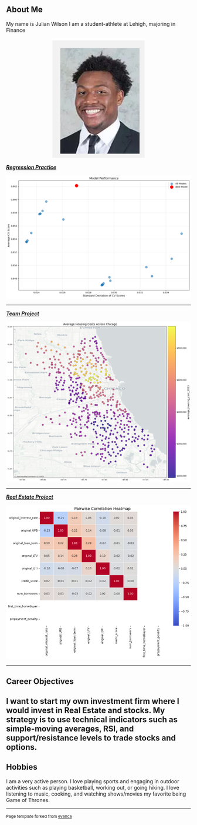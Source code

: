 ## About Me

My name is Julian Wilson
I am a student-athlete at Lehigh, majoring in Finance

<!-- Upload your own photo and change the path -->

<p style="text-align:center;">
  <img class="img-circle" src="images/headshot.jpg" width="50%">
</p>

_**[Regression Practice](asgn-07_exercises.md)**_


<img src="images/output_24_0.png?raw=true"/>

---

_**[Team Project](final_project/final_project.md)**_

<a href="https://finalprojectmichael.streamlit.app/" target="_blank">
  <img src="final_project/output_29_0.png?raw=true" />
</a>

---

_**[Real Estate Project](real_estate_project/project.md)**_

<img src="real_estate_project/output_2_2.png?raw=true"/>

---

## Career Objectives
I want to start my own investment firm where I would invest in Real Estate and stocks.
My strategy is to use technical indicators such as simple-moving averages, RSI, and support/resistance levels to trade stocks and options. 
---

## Hobbies

I am a very active person. I love playing sports and engaging in outdoor activities such as playing basketball, working out, or going hiking.
I love listening to music, cooking, and watching shows/movies my favorite being Game of Thrones. 

---
<p style="font-size:11px">Page template forked from <a href="https://github.com/evanca/quick-portfolio">evanca</a></p>
<!-- Remove above link if you don't want to attibute -->
